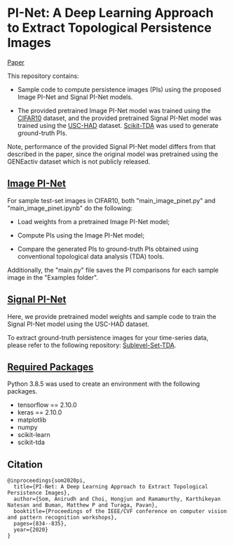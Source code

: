 # PI-Net: A Deep Learning Approach to Extract Topological Persistence Images

[Paper](https://arxiv.org/pdf/1906.01769.pdf)  

This repository contains:

- Sample code to compute persistence images (PIs) using the proposed Image PI-Net and Signal PI-Net models.
  
- The provided pretrained Image PI-Net model was trained using the [CIFAR10](https://www.cs.toronto.edu/~kriz/cifar.html) dataset, and the provided pretrained Signal PI-Net model was trained using the [USC-HAD](https://sipi.usc.edu/had/) dataset. [Scikit-TDA](https://scikit-tda.org/) was used to generate ground-truth PIs.

Note, performance of the provided Signal PI-Net model differs from that described in the paper, since the original model was pretrained using the GENEactiv dataset which is not publicly released.  



## [Image PI-Net](https://github.com/anirudhsom/PI-Net/tree/master/Image%20PI-Net) 

For sample test-set images in CIFAR10, both "main_image_pinet.py" and "main_image_pinet.ipynb" do the following: 

- Load weights from a pretrained Image PI-Net model;

- Compute PIs using the Image PI-Net model;

- Compare the generated PIs to ground-truth PIs obtained using conventional topological data analysis (TDA) tools.

Additionally, the "main.py" file saves the PI comparisons for each sample image in the "Examples folder".



## [Signal PI-Net](https://github.com/anirudhsom/PI-Net/tree/master/Signal%20PI-Net) 

Here, we provide pretrained model weights and sample code to train the Signal PI-Net model using the USC-HAD dataset.

To extract ground-truth persistence images for your time-series data, please refer to the following repository: [Sublevel-Set-TDA](https://github.com/itsmeafra/Sublevel-Set-TDA). 



## [Required Packages](https://github.com/anirudhsom/PI-Net/tree/master/Signal%20PI-Net) 

Python 3.8.5 was used to create an environment with the following packages.

- tensorflow == 2.10.0
- keras == 2.10.0
- matplotlib
- numpy
- scikit-learn
- scikit-tda


## Citation

```
@inproceedings{som2020pi,
  title={PI-Net: A Deep Learning Approach to Extract Topological Persistence Images},
  author={Som, Anirudh and Choi, Hongjun and Ramamurthy, Karthikeyan Natesan and Buman, Matthew P and Turaga, Pavan},
  booktitle={Proceedings of the IEEE/CVF conference on computer vision and pattern recognition workshops},
  pages={834--835},
  year={2020}
}
```
